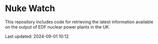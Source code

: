 # Nuke Watch

This repository includes code for retrieving the latest information available on the output of EDF nuclear power plants in the UK.

Last updated: 2024-09-01 10:12
